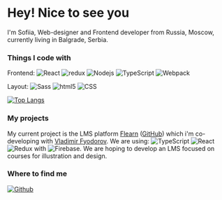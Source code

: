 # Hey! Nice to see you
I'm Sofiia, Web-designer and Frontend developer from Russia, Moscow, currently living in Balgrade, Serbia.
<!-- ### GitHub Stats
![Sofi Ulianova's GitHub stats](https://github-readme-stats.vercel.app/api?username=sulianova&show_icons=true&theme=dark&hide=stars,prs,issues,contribs) -->


### Things I code with

<p>
  Frontend: 
  <img alt="React" src="https://img.shields.io/badge/-React-45b8d8?style=flat-square&logo=react&logoColor=white" />
  <img alt="redux" src="https://img.shields.io/badge/-Redux-764ABC?style=flat-square&logo=redux&logoColor=white" />
  <img alt="Nodejs" src="https://img.shields.io/badge/-Nodejs-43853d?style=flat-square&logo=Node.js&logoColor=white" />
  <img alt="TypeScript" src="https://img.shields.io/badge/-TypeScript-007ACC?style=flat-square&logo=typescript&logoColor=white" />
  <img alt="Webpack" src="https://img.shields.io/badge/-Webpack-8DD6F9?style=flat-square&logo=webpack&logoColor=white" /> 
</p>
<p>
  Layout:
<!--    <img alt="JS" src="https://img.shields.io/badge/-JavaScript-007ACC?style=flat-square&logo=JavaScript&logoColor=white" /> -->

<!--   <img alt="Docker" src="https://img.shields.io/badge/-Docker-46a2f1?style=flat-square&logo=docker&logoColor=white" /> -->
<!--     <img alt="git" src="https://img.shields.io/badge/-Git-F05032?style=flat-square&logo=git&logoColor=white" />
  <img alt="github actions" src="https://img.shields.io/badge/-Github_Actions-2088FF?style=flat-square&logo=github-actions&logoColor=white" /> -->
  <img alt="Sass" src="https://img.shields.io/badge/-Sass-CC6699?style=flat-square&logo=sass&logoColor=white" />
  <img alt="html5" src="https://img.shields.io/badge/-HTML5-E34F26?style=flat-square&logo=html5&logoColor=white" />
  <img alt="CSS" src="https://img.shields.io/badge/-CSS-8DD6F9?style=flat-square&logo=css&logoColor=white" />
<!--     <img alt="Docker" src="https://img.shields.io/badge/-Makefile-EE4B2B?style=flat-square&logo=Makefile&logoColor=white" />  -->
</p>

[![Top Langs](https://github-readme-stats.vercel.app/api/top-langs/?username=sulianova&theme=dark&layout=compact)](https://github.com/anuraghazra/github-readme-stats)

### My projects

My current project is the LMS platform [Flearn](https://flearn.net) ([GitHub](https://github.com/sulianova/flearn-frontend)) which i'm co-developing with [Vladimir Fyodorov]([https://github.com/sulianova](https://github.com/VladimirFyodorov)). We are using: <img alt="TypeScript" src="https://img.shields.io/badge/-TypeScript-007ACC?style=flat-square&logo=typescript&logoColor=white" /> <img alt="React" src="https://img.shields.io/badge/-React-45b8d8?style=flat-square&logo=react&logoColor=white" /> <img alt="Redux" src="https://img.shields.io/badge/-Redux-764ABC?style=flat-square&logo=redux&logoColor=white" /> with <img alt="Firebase" src="https://img.shields.io/badge/-Firebase-EB844E?style=flat-square&logo=firebase&logoColor=white" />. We are hoping to develop an LMS focused on courses for illustration and design.

### Where to find me
<p>
  <a href="https://github.com/sulianova" target="_blank"><img alt="Github" src="https://img.shields.io/badge/GitHub-%2312100E.svg?&style=for-the-badge&logo=Github&logoColor=white" /></a>
</p>
<!--
**sulianova/sulianova** is a ✨ _special_ ✨ repository because its `README.md` (this file) appears on your GitHub profile.

Here are some ideas to get you started:

- 🔭 I’m currently working on ...
- 🌱 I’m currently learning ...
- 👯 I’m looking to collaborate on ...
- 🤔 I’m looking for help with ...
- 💬 Ask me about ...
- 📫 How to reach me: ...
- 😄 Pronouns: ...
- ⚡ Fun fact: ...
-->
